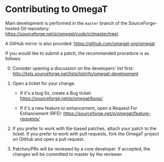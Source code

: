 # Contributing to OmegaT

Main development is performed in the `master` branch of the SourceForge-hosted
Git repository:
    https://sourceforge.net/p/omegat/code/ci/master/tree/

A GitHub mirror is also provided:
    https://github.com/omegat-org/omegat

If you would like to submit a patch, the recommended procedure is as follows:

0. Consider opening a discussion on the developers' list first:
     http://lists.sourceforge.net/lists/listinfo/omegat-development

1. Open a ticket for your change.

    * If it's a bug fix, create a Bug ticket:
     https://sourceforge.net/p/omegat/bugs/

   *   If it's a new feature or enhancement, open a Request For Enhancement (RFE):
        https://sourceforge.net/p/omegat/feature-requests/

2. If you prefer to work with file-based patches, attach your patch to the
   ticket.  If you prefer to work with pull requests, fork the OmegaT project on
   GitHub and open a pull request.

3. Patches/PRs will be reviewed by a core developer. If accepted, the changes
   will be committed to master by the reviewer.

